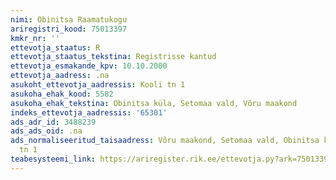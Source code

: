 ```yaml
---
nimi: Obinitsa Raamatukogu
ariregistri_kood: 75013397
kmkr_nr: ''
ettevotja_staatus: R
ettevotja_staatus_tekstina: Registrisse kantud
ettevotja_esmakande_kpv: 10.10.2000
ettevotja_aadress: .na
asukoht_ettevotja_aadressis: Kooli tn 1
asukoha_ehak_kood: 5582
asukoha_ehak_tekstina: Obinitsa küla, Setomaa vald, Võru maakond
indeks_ettevotja_aadressis: '65301'
ads_adr_id: 3488239
ads_ads_oid: .na
ads_normaliseeritud_taisaadress: Võru maakond, Setomaa vald, Obinitsa küla, Kooli
  tn 1
teabesysteemi_link: https://ariregister.rik.ee/ettevotja.py?ark=75013397&ref=rekvisiidid
---
```

